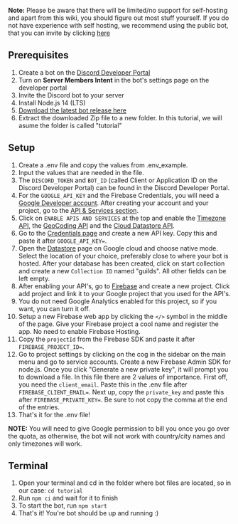 **Note:**
Please be aware that there will be limited/no support for self-hosting and apart from this wiki, you should figure out most stuff yourself. If you do not have experience with self hosting, we recommend using the public bot, that you can invite by clicking [here](https://discord.com/api/oauth2/authorize?client_id=437598259330940939&permissions=68672&scope=bot)

## Prerequisites
1. Create a bot on the [Discord Developer Portal](https://discordapp.com/developers/)
2. Turn on **Server Members Intent** in the bot's settings page on the developer portal
3. Invite the Discord bot to your server
4. Install Node.js 14 (LTS)
5. [Download the latest bot release here](https://github.com/midblue/timezone-bot)
6. Extract the downloaded Zip file to a new folder. In this tutorial, we will asume the folder is called "tutorial"

## Setup
1. Create a .env file and copy the values from .env_example.
2. Input the values that are needed in the file.
3. The `DISCORD_TOKEN` and `BOT_ID` (called Client or Application ID on the Discord Developer Portal) can be found in the Discord Developer Portal.
4. For the `GOOGLE_API_KEY` and the Firebase Credentials, you will need a [Google Developer account](https://console.cloud.google.com). After creating your account and your project, go to the [API & Services section](https://console.cloud.google.com/apis).
5. Click on `ENABLE APIS AND SERVICES` at the top and enable the [Timezone API](https://console.cloud.google.com/apis/library/timezone-backend.googleapis.com), the [GeoCoding API](https://console.cloud.google.com/marketplace/product/google/geocoding-backend.googleapis.com) and the [Cloud Datastore API](https://console.cloud.google.com/marketplace/product/google/datastore.googleapis.com).
6. Go to the [Credentials page](https://console.cloud.google.com/apis/credentials) and create a new API key. Copy this and paste it after `GOOGLE_API_KEY=`.
7. Open the [Datastore](https://console.cloud.google.com/datastore/) page on Google cloud and choose native mode. Select the location of your choice, preferably close to where your bot is hosted. After your database has been created, click on start collection and create a new `Collection ID` named "guilds". All other fields can be left empty.
8. After enabling your API's, go to [Firebase](https://console.firebase.google.com) and create a new project. Click add project and link it to your Google project that you used for the API's.
9. You do not need Google Analytics enabled for this project, so if you want, you can turn it off.
10. Setup a new Firebase web app by clicking the `</>` symbol in the middle of the page. Give your Firebase project a cool name and register the app. No need to enable Firebase Hosting.
11. Copy the `projectId` from the Firebase SDK and paste it after `FIREBASE_PROJECT_ID=`.
12. Go to project settings by clicking on the cog in the sidebar on the main menu and go to service accounts. Create a new Firebase Admin SDK for node.js. Once you click "Generate a new private key", it will prompt you to download a file. In this file there are 2 values of importance. First off, you need the `client_email`. Paste this in the .env file after `FIREBASE_CLIENT_EMAIL=`. Next up, copy the `private_key` and paste this after `FIREBASE_PRIVATE_KEY=`. Be sure to not copy the comma at the end of the entries.
13. That's it for the .env file!

**NOTE:** You will need to give Google permission to bill you once you go over the quota, as otherwise, the bot will not work with country/city names and only timezones will work.

## Terminal
1. Open your terminal and cd in the folder where bot files are located, so in our case: `cd tutorial`
2. Run `npm ci` and wait for it to finish
3. To start the bot, run `npm start`
4. That's it! You're bot should be up and running :)
